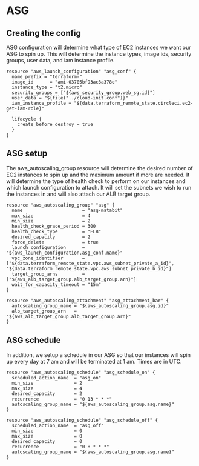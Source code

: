 # ASG

## Creating the config
ASG configuration will determine what type of EC2 instances we want our ASG to spin up. This will determine the instance types, image ids, security groups, user data, and iam instance profile.

```
resource "aws_launch_configuration" "asg_conf" {
  name_prefix = "terraform-"
  image_id      = "ami-03705bf93ac3a378e"
  instance_type = "t2.micro"
  security_groups = ["${aws_security_group.web_sg.id}"]
  user_data = "${file("../cloud-init.conf")}"
  iam_instance_profile = "${data.terraform_remote_state.circleci.ec2-get-iam-role}"

  lifecycle {
    create_before_destroy = true
  }
}
```

## ASG setup
The aws_autoscaling_group resource will determine the desired number of EC2 instances to spin up and the maximum amount if more are needed. It will determine the type of health check to perform on our instances and which launch configuration to attach. It will set the subnets we wish to run the instances in and will also attach our ALB target group.

```
resource "aws_autoscaling_group" "asg" {
  name                      = "asg-matabit"
  max_size                  = 4
  min_size                  = 2
  health_check_grace_period = 300
  health_check_type         = "ELB"
  desired_capacity          = 2
  force_delete              = true
  launch_configuration      = "${aws_launch_configuration.asg_conf.name}"
  vpc_zone_identifier       = ["${data.terraform_remote_state.vpc.aws_subnet_private_a_id}", "${data.terraform_remote_state.vpc.aws_subnet_private_b_id}"]
  target_group_arns         = ["${aws_alb_target_group.alb_target_group.arn}"]
  wait_for_capacity_timeout = "15m"
}

resource "aws_autoscaling_attachment" "asg_attachment_bar" {
  autoscaling_group_name = "${aws_autoscaling_group.asg.id}"
  alb_target_group_arn   = "${aws_alb_target_group.alb_target_group.arn}"
}
```

## ASG schedule
In addition, we setup a schedule in our ASG so that our instances will spin up every day at 7 am and will be terminated at 1 am. Times are in UTC.

```
resource "aws_autoscaling_schedule" "asg_schedule_on" {
  scheduled_action_name  = "asg_on"
  min_size               = 2
  max_size               = 4
  desired_capacity       = 2
  recurrence             = "0 13 * * *"
  autoscaling_group_name = "${aws_autoscaling_group.asg.name}"
}

resource "aws_autoscaling_schedule" "asg_schedule_off" {
  scheduled_action_name  = "asg_off"
  min_size               = 0
  max_size               = 0
  desired_capacity       = 0
  recurrence             = "0 8 * * *"
  autoscaling_group_name = "${aws_autoscaling_group.asg.name}"
}
```